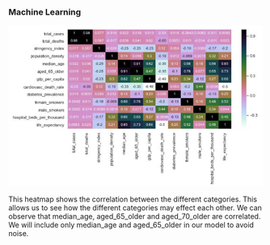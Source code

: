 ### Machine Learning

![Heatmap for the Correlation Matrix](images/HeatMapCorrMatrix.JPG)

This heatmap shows the correlation between the different categories. This allows us to see how the different categories may effect each other. We can observe that median_age, aged_65_older and aged_70_older are correlated. We will include only median_age and aged_65_older in our model to avoid noise.

